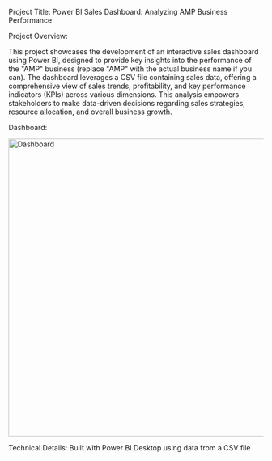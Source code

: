 Project Title: 
Power BI Sales Dashboard: Analyzing AMP Business Performance

Project Overview:

This project showcases the development of an interactive sales dashboard using Power BI, designed to provide key insights into the performance of the "AMP" business (replace "AMP" with the actual business name if you can). The dashboard leverages a CSV file containing sales data, offering a comprehensive view of sales trends, profitability, and key performance indicators (KPIs) across various dimensions.  This analysis empowers stakeholders to make data-driven decisions regarding sales strategies, resource allocation, and overall business growth.

Dashboard:

<img width="589" alt="Dashboard" src="https://github.com/user-attachments/assets/702fb8d0-9079-4338-9fce-22d3db6ef2a9" />

Technical Details: Built with Power BI Desktop using data from a CSV file 
